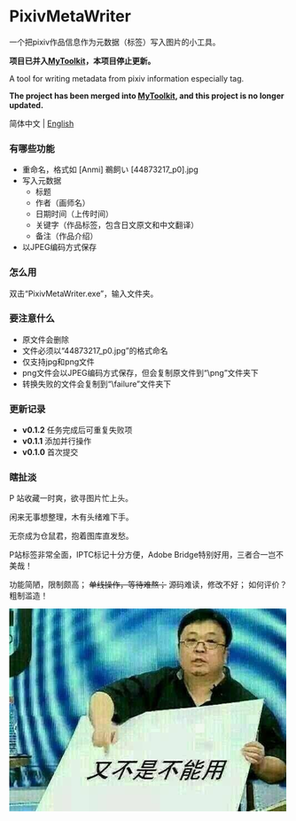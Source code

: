 # PixivMetaWriter

一个把pixiv作品信息作为元数据（标签）写入图片的小工具。

**项目已并入[MyToolkit](https://github.com/scighost/MyToolkit)，本项目停止更新。**

A tool for writing metadata from pixiv information especially tag.

**The project has been merged into [MyToolkit](https://github.com/scighost/MyToolkit), and this project is no longer updated.**

简体中文 | [English](README.en.md)

### 有哪些功能

- 重命名，格式如 [Anmi] 鵜飼い [44873217_p0].jpg
- 写入元数据
  - 标题 
  - 作者（画师名）
  - 日期时间（上传时间）
  - 关键字（作品标签，包含日文原文和中文翻译）
  - 备注（作品介绍）
- 以JPEG编码方式保存

### 怎么用

双击“PixivMetaWriter.exe”，输入文件夹。

### 要注意什么

- 原文件会删除
- 文件必须以“44873217_p0.jpg”的格式命名
- 仅支持jpg和png文件
- png文件会以JPEG编码方式保存，但会复制原文件到“\png”文件夹下
- 转换失败的文件会复制到“\failure”文件夹下

### 更新记录

- **v0.1.2**  任务完成后可重复失败项
- **v0.1.1**	添加并行操作
- **v0.1.0**	首次提交

### 瞎扯淡

P 站收藏一时爽，欲寻图片忙上头。

闲来无事想整理，木有头绪难下手。

无奈成为仓鼠君，抱着图库直发愁。

P站标签非常全面，IPTC标记十分方便，Adobe Bridge特别好用，三者合一岂不美哉！

功能简陋，限制颇高；
~~单线操作，等待难熬；~~
源码难读，修改不好；
如何评价？粗制滥造！

<img src="assets/又不是不能用.jpg" alt="又不是不能用" align="left" />